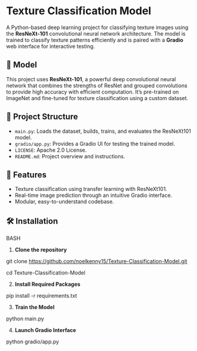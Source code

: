 # Texture Classification Model

A Python-based deep learning project for classifying texture images using the **ResNeXt-101** convolutional neural network architecture. The model is trained to classify texture patterns efficiently and is paired with a **Gradio** web interface for interactive testing.

## 🧠 Model

This project uses **ResNeXt-101**, a powerful deep convolutional neural network that combines the strengths of ResNet and grouped convolutions to provide high accuracy with efficient computation. It’s pre-trained on ImageNet and fine-tuned for texture classification using a custom dataset.

## 📁 Project Structure
- `main.py`: Loads the dataset, builds, trains, and evaluates the ResNeXt101 model.
- `gradio/app.py`: Provides a Gradio UI for testing the trained model.
- `LICENSE`: Apache 2.0 License.
- `README.md`: Project overview and instructions.

## 🚀 Features
- Texture classification using transfer learning with ResNeXt101.
- Real-time image prediction through an intuitive Gradio interface.
- Modular, easy-to-understand codebase.

## 🛠️ Installation

BASH

1. **Clone the repository**
   
git clone https://github.com/noelkenny15/Texture-Classification-Model.git

cd Texture-Classification-Model

2. **Install Required Packages**

pip install -r requirements.txt

3. **Train the Model**

python main.py

4. **Launch Gradio Interface**

python gradio/app.py

